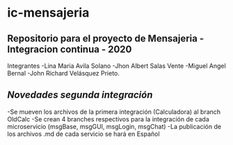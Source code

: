 # ic-mensajeria
## **Repositorio para el proyecto de Mensajeria - Integracion continua - 2020**
Integrantes
-Lina Maria Avila Solano
-Jhon Albert Salas Vente
-Miguel Angel Bernal
-John Richard Velásquez Prieto.

## *Novedades segunda integración*
-Se mueven los archivos de la primera integración (Calculadora) al branch OldCalc
-Se crean 4 branches respectivos para la integración de cada microservicio (msgBase, msgGUI, msgLogin, msgChat)
-La publicación de los archivos .md de cada servicio se hará en Español
